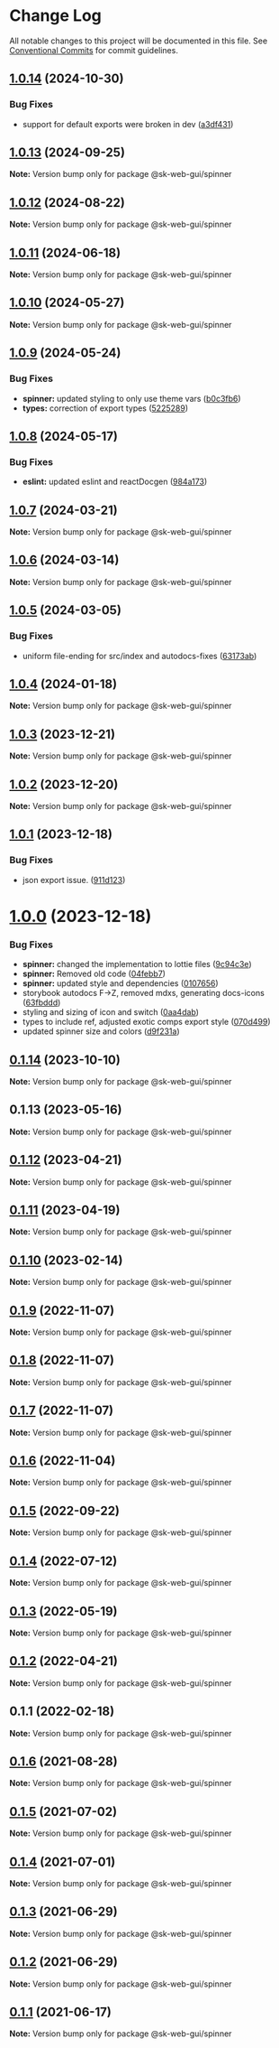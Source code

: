 # Change Log

All notable changes to this project will be documented in this file.
See [Conventional Commits](https://conventionalcommits.org) for commit guidelines.

## [1.0.14](https://github.com/Sundsvallskommun/web-shared-components/compare/@sk-web-gui/spinner@1.0.13...@sk-web-gui/spinner@1.0.14) (2024-10-30)

### Bug Fixes

- support for default exports were broken in dev ([a3df431](https://github.com/Sundsvallskommun/web-shared-components/commit/a3df431658d2e7650bd14b94ca18af797065bea3))

## [1.0.13](https://github.com/Sundsvallskommun/web-shared-components/compare/@sk-web-gui/spinner@1.0.12...@sk-web-gui/spinner@1.0.13) (2024-09-25)

**Note:** Version bump only for package @sk-web-gui/spinner

## [1.0.12](https://github.com/Sundsvallskommun/web-shared-components/compare/@sk-web-gui/spinner@1.0.11...@sk-web-gui/spinner@1.0.12) (2024-08-22)

**Note:** Version bump only for package @sk-web-gui/spinner

## [1.0.11](https://github.com/Sundsvallskommun/web-shared-components/compare/@sk-web-gui/spinner@1.0.10...@sk-web-gui/spinner@1.0.11) (2024-06-18)

**Note:** Version bump only for package @sk-web-gui/spinner

## [1.0.10](https://github.com/Sundsvallskommun/web-shared-components/compare/@sk-web-gui/spinner@1.0.9...@sk-web-gui/spinner@1.0.10) (2024-05-27)

**Note:** Version bump only for package @sk-web-gui/spinner

## [1.0.9](https://github.com/Sundsvallskommun/web-shared-components/compare/@sk-web-gui/spinner@1.0.8...@sk-web-gui/spinner@1.0.9) (2024-05-24)

### Bug Fixes

- **spinner:** updated styling to only use theme vars ([b0c3fb6](https://github.com/Sundsvallskommun/web-shared-components/commit/b0c3fb6d750feb5acc4fd7474539db9f0a0c64df))
- **types:** correction of export types ([5225289](https://github.com/Sundsvallskommun/web-shared-components/commit/52252890b4206faa9bc70111e75f1ef818e0d8fe))

## [1.0.8](https://github.com/Sundsvallskommun/web-shared-components/compare/@sk-web-gui/spinner@1.0.7...@sk-web-gui/spinner@1.0.8) (2024-05-17)

### Bug Fixes

- **eslint:** updated eslint and reactDocgen ([984a173](https://github.com/Sundsvallskommun/web-shared-components/commit/984a17371f052a0cbe23d01fd31722f0fa2a56eb))

## [1.0.7](https://github.com/Sundsvallskommun/web-shared-components/compare/@sk-web-gui/spinner@1.0.6...@sk-web-gui/spinner@1.0.7) (2024-03-21)

**Note:** Version bump only for package @sk-web-gui/spinner

## [1.0.6](https://github.com/Sundsvallskommun/web-shared-components/compare/@sk-web-gui/spinner@1.0.5...@sk-web-gui/spinner@1.0.6) (2024-03-14)

**Note:** Version bump only for package @sk-web-gui/spinner

## [1.0.5](https://github.com/Sundsvallskommun/web-shared-components/compare/@sk-web-gui/spinner@1.0.4...@sk-web-gui/spinner@1.0.5) (2024-03-05)

### Bug Fixes

- uniform file-ending for src/index and autodocs-fixes ([63173ab](https://github.com/Sundsvallskommun/web-shared-components/commit/63173ab9474b4cb3bc97da6b780bdfb4ae65990c))

## [1.0.4](https://github.com/Sundsvallskommun/web-shared-components/compare/@sk-web-gui/spinner@1.0.3...@sk-web-gui/spinner@1.0.4) (2024-01-18)

**Note:** Version bump only for package @sk-web-gui/spinner

## [1.0.3](https://github.com/Sundsvallskommun/web-shared-components/compare/@sk-web-gui/spinner@1.0.2...@sk-web-gui/spinner@1.0.3) (2023-12-21)

**Note:** Version bump only for package @sk-web-gui/spinner

## [1.0.2](https://github.com/Sundsvallskommun/web-shared-components/compare/@sk-web-gui/spinner@1.0.1...@sk-web-gui/spinner@1.0.2) (2023-12-20)

**Note:** Version bump only for package @sk-web-gui/spinner

## [1.0.1](https://github.com/Sundsvallskommun/web-shared-components/compare/@sk-web-gui/spinner@1.0.0...@sk-web-gui/spinner@1.0.1) (2023-12-18)

### Bug Fixes

- json export issue. ([911d123](https://github.com/Sundsvallskommun/web-shared-components/commit/911d12342a5f348fb71c842690b251e3b71d4760))

# [1.0.0](https://github.com/Sundsvallskommun/web-shared-components/compare/@sk-web-gui/spinner@0.1.14...@sk-web-gui/spinner@1.0.0) (2023-12-18)

### Bug Fixes

- **spinner:** changed the implementation to lottie files ([9c94c3e](https://github.com/Sundsvallskommun/web-shared-components/commit/9c94c3e5832b874eae9308c312d2793a5f890990))
- **spinner:** Removed old code ([04febb7](https://github.com/Sundsvallskommun/web-shared-components/commit/04febb7de6ea69421bd5c2b9ac47fdb725472e96))
- **spinner:** updated style and dependencies ([0107656](https://github.com/Sundsvallskommun/web-shared-components/commit/0107656af0ba7f67862d6e63378df7ba7873061f))
- storybook autodocs F->Z, removed mdxs, generating docs-icons ([63fbddd](https://github.com/Sundsvallskommun/web-shared-components/commit/63fbddd93035115ae805d7e21ad73ef426e93a42))
- styling and sizing of icon and switch ([0aa4dab](https://github.com/Sundsvallskommun/web-shared-components/commit/0aa4dab97bb6c1fbc01a22f655baf6248bfd36f2))
- types to include ref, adjusted exotic comps export style ([070d499](https://github.com/Sundsvallskommun/web-shared-components/commit/070d4990ecea5d5ce90ebdd684a381bb8ad95861))
- updated spinner size and colors ([d9f231a](https://github.com/Sundsvallskommun/web-shared-components/commit/d9f231ab71d86331b556a05d8bf597dc7fc12239))

## [0.1.14](https://github.com/Sundsvallskommun/web-shared-components/compare/@sk-web-gui/spinner@0.1.13...@sk-web-gui/spinner@0.1.14) (2023-10-10)

**Note:** Version bump only for package @sk-web-gui/spinner

## 0.1.13 (2023-05-16)

**Note:** Version bump only for package @sk-web-gui/spinner

## [0.1.12](https://github.com/Sundsvallskommun/web-shared-components/compare/@sk-web-gui/spinner@0.1.11...@sk-web-gui/spinner@0.1.12) (2023-04-21)

**Note:** Version bump only for package @sk-web-gui/spinner

## [0.1.11](https://github.com/Sundsvallskommun/web-shared-components/compare/@sk-web-gui/spinner@0.1.10...@sk-web-gui/spinner@0.1.11) (2023-04-19)

**Note:** Version bump only for package @sk-web-gui/spinner

## [0.1.10](https://github.com/Sundsvallskommun/web-shared-components/compare/@sk-web-gui/spinner@0.1.9...@sk-web-gui/spinner@0.1.10) (2023-02-14)

**Note:** Version bump only for package @sk-web-gui/spinner

## [0.1.9](https://github.com/Sundsvallskommun/web-shared-components/compare/@sk-web-gui/spinner@0.1.8...@sk-web-gui/spinner@0.1.9) (2022-11-07)

**Note:** Version bump only for package @sk-web-gui/spinner

## [0.1.8](https://github.com/Sundsvallskommun/web-shared-components/compare/@sk-web-gui/spinner@0.1.7...@sk-web-gui/spinner@0.1.8) (2022-11-07)

**Note:** Version bump only for package @sk-web-gui/spinner

## [0.1.7](https://github.com/Sundsvallskommun/web-shared-components/compare/@sk-web-gui/spinner@0.1.6...@sk-web-gui/spinner@0.1.7) (2022-11-07)

**Note:** Version bump only for package @sk-web-gui/spinner

## [0.1.6](https://github.com/Sundsvallskommun/web-shared-components/compare/@sk-web-gui/spinner@0.1.5...@sk-web-gui/spinner@0.1.6) (2022-11-04)

**Note:** Version bump only for package @sk-web-gui/spinner

## [0.1.5](https://github.com/Sundsvallskommun/web-shared-components/compare/@sk-web-gui/spinner@0.1.4...@sk-web-gui/spinner@0.1.5) (2022-09-22)

**Note:** Version bump only for package @sk-web-gui/spinner

## [0.1.4](https://github.com/Sundsvallskommun/web-shared-components/compare/@sk-web-gui/spinner@0.1.3...@sk-web-gui/spinner@0.1.4) (2022-07-12)

**Note:** Version bump only for package @sk-web-gui/spinner

## [0.1.3](https://github.com/Sundsvallskommun/web-shared-components/compare/@sk-web-gui/spinner@0.1.2...@sk-web-gui/spinner@0.1.3) (2022-05-19)

**Note:** Version bump only for package @sk-web-gui/spinner

## [0.1.2](https://github.com/Sundsvallskommun/web-shared-components/compare/@sk-web-gui/spinner@0.1.1...@sk-web-gui/spinner@0.1.2) (2022-04-21)

**Note:** Version bump only for package @sk-web-gui/spinner

## 0.1.1 (2022-02-18)

**Note:** Version bump only for package @sk-web-gui/spinner

## [0.1.6](https://github.com/vechai/sk-web-gui/compare/@sk-web-gui/spinner@0.1.5...@sk-web-gui/spinner@0.1.6) (2021-08-28)

**Note:** Version bump only for package @sk-web-gui/spinner

## [0.1.5](https://github.com/vechai/sk-web-gui/compare/@sk-web-gui/spinner@0.1.4...@sk-web-gui/spinner@0.1.5) (2021-07-02)

**Note:** Version bump only for package @sk-web-gui/spinner

## [0.1.4](https://github.com/vechai/sk-web-gui/compare/@sk-web-gui/spinner@0.1.3...@sk-web-gui/spinner@0.1.4) (2021-07-01)

**Note:** Version bump only for package @sk-web-gui/spinner

## [0.1.3](https://github.com/vechai/sk-web-gui/compare/@sk-web-gui/spinner@0.1.2...@sk-web-gui/spinner@0.1.3) (2021-06-29)

**Note:** Version bump only for package @sk-web-gui/spinner

## [0.1.2](https://github.com/vechai/sk-web-gui/compare/@sk-web-gui/spinner@0.1.1...@sk-web-gui/spinner@0.1.2) (2021-06-29)

**Note:** Version bump only for package @sk-web-gui/spinner

## [0.1.1](https://github.com/vechai/sk-web-gui/compare/@sk-web-gui/spinner@0.1.0...@sk-web-gui/spinner@0.1.1) (2021-06-17)

**Note:** Version bump only for package @sk-web-gui/spinner
